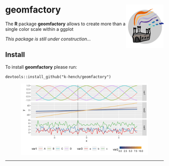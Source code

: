 # geomfactory <img src="man/figures/logo.png" align="right" alt="" width="120" />

The **R** package **geomfactory** allows to create more than a single color scale within a ggplot

*This package is still under construction...*

## Install

To install **geomfactory** please run:
```
devtools::install_github("k-hench/geomfactory")
```

<center>
<img src = "docs/articles/geomfactory_files/figure-html/unnamed-chunk-7-1.png" width = 80% />
</center>


------------------------
